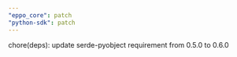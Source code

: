 ```yaml
---
"eppo_core": patch
"python-sdk": patch
---
```


chore(deps): update serde-pyobject requirement from 0.5.0 to 0.6.0
